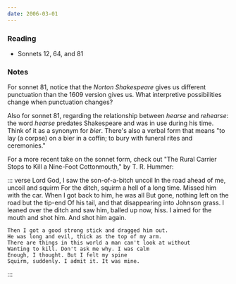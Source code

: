 ```yaml
---
date: 2006-03-01
---
```


### Reading

* Sonnets 12, 64, and 81

### Notes

For sonnet 81, notice that the <cite>Norton Shakespeare</cite> gives us different punctuation than the 1609 version gives us. What interpretive possibilities change when punctuation changes?

Also for sonnet 81, regarding the relationship between *hearse* and *rehearse*: the word *hearse* predates Shakespeare and was in use during his time. Think of it as a synonym for *bier*. There's also a verbal form that means "to lay (a corpse) on a bier in a coffin; to bury with funeral rites and ceremonies."

For a more recent take on the sonnet form, check out "The Rural Carrier Stops to Kill a Nine-Foot Cottonmouth," by T. R. Hummer:

::: verse
    Lord God, I saw the son-of-a-bitch uncoil
    In the road ahead of me, uncoil and squirm
    For the ditch, squirm a hell of a long time.
    Missed him with the car. When I got back to him, he was all
    But gone, nothing left on the road but the tip-end
    Of his tail, and that disappearing into Johnson grass.
    I leaned over the ditch and saw him, balled up now, hiss.
    I aimed for the mouth and shot him. And shot him again.

    Then I got a good strong stick and dragged him out.
    He was long and evil, thick as the top of my arm.
    There are things in this world a man can't look at without
    Wanting to kill. Don't ask me why. I was calm
    Enough, I thought. But I felt my spine
    Squirm, suddenly. I admit it. It was mine.
:::
